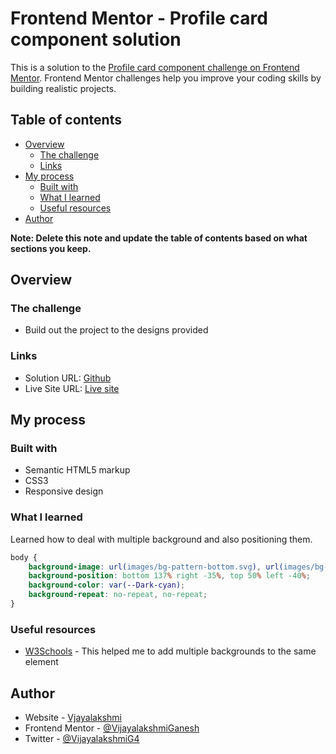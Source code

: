 # Frontend Mentor - Profile card component solution

This is a solution to the [Profile card component challenge on Frontend Mentor](https://www.frontendmentor.io/challenges/profile-card-component-cfArpWshJ). Frontend Mentor challenges help you improve your coding skills by building realistic projects. 

## Table of contents

- [Overview](#overview)
  - [The challenge](#the-challenge)
  - [Links](#links)
- [My process](#my-process)
  - [Built with](#built-with)
  - [What I learned](#what-i-learned)
  - [Useful resources](#useful-resources)
- [Author](#author)

**Note: Delete this note and update the table of contents based on what sections you keep.**

## Overview

### The challenge

- Build out the project to the designs provided


### Links

- Solution URL: [Github](https://github.com/VijayalakshmiGanesh/profile-card-component-main)
- Live Site URL: [Live site](https://profilecard-component-design.netlify.app/)

## My process

### Built with

- Semantic HTML5 markup
- CSS3
- Responsive design

### What I learned

Learned how to deal with multiple background and also positioning them.

```css
body {
    background-image: url(images/bg-pattern-bottom.svg), url(images/bg-pattern-top.svg);
    background-position: bottom 137% right -35%, top 50% left -40%;
    background-color: var(--Dark-cyan);
    background-repeat: no-repeat, no-repeat;
}
```

### Useful resources

- [W3Schools](https://www.w3schools.com/css/css3_backgrounds.asp) - This helped me to add multiple backgrounds to the same element

## Author

- Website - [Vjayalakshmi](https://vijayalakshmi-projects.netlify.app/)
- Frontend Mentor - [@VijayalakshmiGanesh](https://www.frontendmentor.io/profile/VijayalakshmiGanesh)
- Twitter - [@VijayalakshmiG4](https://twitter.com/VIJAYALAKSHMIG4)

